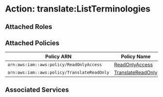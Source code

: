# Action: translate:ListTerminologies

## Attached Roles

## Attached Policies

| Policy ARN | Policy Name |
|------------|-------------|
| `arn:aws:iam::aws:policy/ReadOnlyAccess` | [ReadOnlyAccess](../policies.md#readonlyaccess) |
| `arn:aws:iam::aws:policy/TranslateReadOnly` | [TranslateReadOnly](../policies.md#translatereadonly) |

## Associated Services

